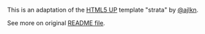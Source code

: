 This is an adaptation of the [HTML5 UP](https://html5up.net/) template "strata" by [@ajlkn](https://github.com/ajlkn).

See more on original [README file](https://github.com/BriAnWuu/BriAnWuu.github.io/blob/master/README.txt).